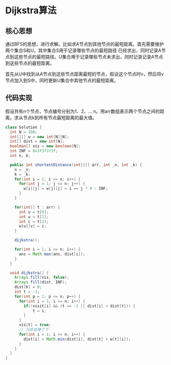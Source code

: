 # Dijkstra算法

## 核心思想
通过BFS的思想，进行求解。比如求A节点到其他节点的最短距离。首先需要维护两个集合S和U，其中集合S用于记录哪些节点的最短路径
已经求出，同时记录A节点到这些节点的最短路径。U集合用于记录哪些节点未求出，同时记录记录A节点到这些节点的最短距离。

首先从U中找到从A节点到这些节点距离最短的节点，假设这个节点时v，然后将v节点加入到S中，同时更新U集合中其他节点的最短距离。

## 代码实现
假设共有n个节点，节点编号分别为1、2、... n。用arr数组表示两个节点之间的距离。求从节点k到所有节点最短距离的最大值。

```java
class Solution {
  int N = 100;
  int[][] w = new int[N][N];
  int[] dist = new int[N];
  boolean[] vis = new boolean[N];
  int INF = 0x3f3f3f3f;
  int n, k;

  public int shortestDistance(int[][] arr, int _n, int _k) {
    n = _n;
    k = _k;
    for(int i = 1; i <= n; i++) {
      for(int j = 1; j <= n; j++) {
        w[i][j] = w[j][j] = i == j ? 0 : INF;
      }
    }

    for(int[] t : arr) {
      int u = t[0];
      int v = t[1];
      int c = t[2];
      w[u][v] = c;
    }

    dijkstra();

    for(int i = 1; i <= n; i++) {
      ans = Math.max(ans, dist[i]);
    }
  }

  void dijkstra() {
    Arrays.fill(vis, false);
    Arrays.fill(dist, INF);
    dist[k] = 0;
    int t = -1;
    for(int p = 1; p <= n; p++) {
      for(int i = 1; i <= n; i++) {
        if(!visit[i] && (t == -1 || dist[i] < dist[t])) {
            t = i;
        }
      }
      vis[t] = true;
      // 冗余处理了下
      for(int i = 1; i <= n; i++) {
        dist[i] = Math.min(dist[i], dist[t] + w[t][i]);
      }
    }
  }
}
```
